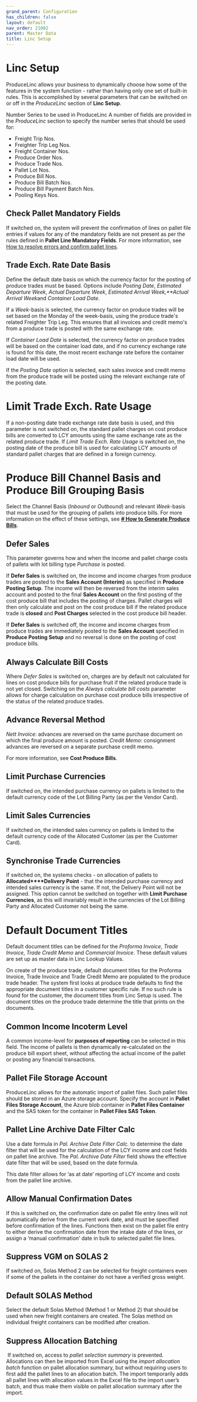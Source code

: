 ```yaml
---
grand_parent: Configuration
has_children: false
layout: default
nav_order: 21002
parent: Master Data
title: Linc Setup
---
```


# Linc Setup

ProduceLinc allows your business to dynamically choose how some of the features in the system function - rather than having only one set of built-in rules. This is accomplished by several parameters that can be switched on or off in the *ProduceLinc* section of **Linc Setup**.

Number Series to be used in ProduceLinc
A number of fields are provided in the *ProduceLinc* section to specify the number series that should be used for:
- Freight Trip Nos.
- Freighter Trip Leg Nos.
- Freight Container Nos.
- Produce Order Nos.
- Produce Trade Nos.
- Pallet Lot Nos.
- Produce Bill Nos.
- Produce Bill Batch Nos.
- Produce Bill Payment Batch Nos.
- Pooling Keys Nos.

## Check Pallet Mandatory Fields
If switched on, the system will prevent the confirmation of lines on pallet file entries if values for any of the mandatory fields are not present as per the rules defined in **Pallet Line Mandatory Fields**. For more information, see [How to resolve errors and confirm pallet lines](/articles/Stock%20and%20Logistics/Pallet%20Files/Guides/How%20to%20resolve%20errors%20and%20confirm%20pallet%20lines).

## Trade Exch. Rate Date Basis
Define the default date basis on which the currency factor for the posting of produce trades must be based. Options include *Posting Date*, *Estimated Departure Week*, *Actual Departure Week*, *Estimated Arrival Week,**Actual Arrival Week*and *Container Load Date*.

If a *Week*-basis is selected, the currency factor on produce trades will be set based on the Monday of the week-basis, using the produce trade's related Freighter Trip Leg. This ensures that all invoices and credit memo's from a produce trade is posted with the same exchange rate.

If *Container Load Date* is selected, the currency factor on produce trades will be based on the container load date, and if no currency exchange rate is found for this date, the most recent exchange rate before the container load date will be used.

If the *Posting Date* option is selected, each sales invoice and credit memo from the produce trade will be posted using the relevant exchange rate of the posting date.

# Limit Trade Exch. Rate Usage
If a non-posting date trade exchange rate date basis is used, and this parameter is not switched on, the standard pallet charges on cost produce bills are converted to LCY amounts using the same exchange rate as the related produce trade. If *Limit Trade Exch. Rate Usage* is switched on, the posting date of the produce bill is used for calculating LCY amounts of standard pallet charges that are defined in a foreign currency.

# Produce Bill Channel Basis and Produce Bill Grouping Basis
Select the Channel Basis (*Inbound* or *Outbound*) and relevant *Week*-basis that must be used for the grouping of pallets into produce bills. For more information on the effect of these settings, see **[# How to Generate Produce Bills](https://linc.freshdesk.com/en/support/solutions/articles/8000097855)**.

## Defer Sales
This parameter governs how and when the income and pallet charge costs of pallets with lot billing type *Purchase* is posted.

If **Defer Sales** is switched on, the income and income charges from produce trades are posted to the **Sales Account (Interim)** as specified in **Produce Posting Setup**. The income will then be reversed from the interim sales account and posted to the final **Sales Account** on the first posting of the cost produce bill that includes the posting of charges. Pallet charges will then only calculate and post on the cost produce bill if the related produce trade is **closed** and **Post Charges** selected in the cost produce bill header.

If **Defer Sales** is switched off, the income and income charges from produce trades are immediately posted to the **Sales Account** specified in **Produce Posting Setup** and no reversal is done on the posting of cost produce bills.

## Always Calculate Bill Costs
Where *Defer Sales* is switched on, charges are by default not calculated for lines on cost produce bills for purchase fruit if the related produce trade is not yet closed. Switching on the *Always calculate bill costs* parameter allows for charge calculation on purchase cost produce bills irrespective of the status of the related produce trades.

## Advance Reversal Method
*Nett Invoice*: advances are reversed on the same purchase document on which the final produce amount is posted.
*Credit Memo*: consignment advances are reversed on a separate purchase credit memo.

For more information, see **Cost Produce Bills**.

## Limit Purchase Currencies
If switched on, the intended purchase currency on pallets is limited to the default currency code of the Lot Billing Party (as per the Vendor Card).

## Limit Sales Currencies
If switched on, the intended sales currency on pallets is limited to the default currency code of the Allocated Customer (as per the Customer Card).

## Synchronise Trade Currencies
If switched on, the systems checks - on allocation of pallets to **Allocated****Delivery Point** - that the intended purchase currency and intended sales currency is the same. If not, the Delivery Point will not be assigned. This option cannot be switched on together with **Limit Purchase Currencies**, as this will invariably result in the currencies of the Lot Billing Party and Allocated Customer not being the same.

# Default Document Titles
Default document titles can be defined for the *Proforma Invoice*, *Trade Invoice*, *Trade Credit Memo* and *Commercial Invoice*. These default values are set up as master data in Linc Lookup Values.

On create of the produce trade, default document titles for the Proforma Invoice, Trade Invoice and Trade Credit Memo are populated to the produce trade header. The system first looks at produce trade defaults to find the appropriate document titles in a customer specific rule. If no such rule is found for the customer, the document titles from Linc Setup is used. The document titles on the produce trade determine the title that prints on the documents.

## Common Income Incoterm Level
A common income-level for **purposes of reporting** can be selected in this field. The income of pallets is then dynamically re-calculated on the produce bill export sheet, without affecting the actual income of the pallet or posting any financial transactions.

## Pallet File Storage Account
ProduceLinc allows for the automatic import of pallet files. Such pallet files should be stored in an Azure storage account. Specify the account in **Pallet Files Storage Account**, the Azure blob container in **Pallet Files Container** and the SAS token for the container in **Pallet Files SAS Token**.

## Pallet Line Archive Date Filter Calc
Use a date formula in *Pal. Archive Date Filter Calc.* to determine the date filter that will be used for the calculation of the LCY income and cost fields on pallet line archive. The *Pal. Archive Date Filter* field shows the effective date filter that will be used, based on the date formula.

This date filter allows for ‘as at date’ reporting of LCY income and costs from the pallet line archive.

## Allow Manual Confirmation Dates
If this is switched on, the confirmation date on pallet file entry lines will not automatically derive from the current work date, and must be specified before confirmation of the lines. Functions then exist on the pallet file entry to either derive the confirmation date from the intake date of the lines, or assign a ‘manual confirmation’ date in bulk to selected pallet file lines.

## Suppress VGM on SOLAS 2
If switched on, Solas Method 2 can be selected for freight containers even if some of the pallets in the container do not have a verified gross weight.

## Default SOLAS Method
Select the default Solas Method (Method 1 or Method 2) that should be used when new freight containers are created. The Solas method on individual freight containers can be modified after creation.

## Suppress Allocation Batching
 If switched on, access to *pallet selection summary* is prevented. Allocations can then be imported from Excel using the *import allocation batch* function on pallet allocation summary, but without requiring users to first add the pallet lines to an allocation batch. The import temporarily adds all pallet lines with allocation values in the Excel file to the import user’s batch, and thus make them visible on pallet allocation summary after the import.